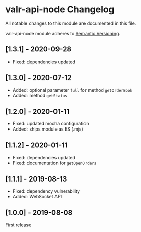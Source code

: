 # valr-api-node Changelog

All notable changes to this module are documented in this file.

valr-api-node module adheres to [Semantic Versioning](http://semver.org/).

## [1.3.1] - 2020-09-28
* Fixed: dependencies updated

## [1.3.0] - 2020-07-12
* Added: optional parameter `full` for method `getOrderBook`
* Added: method `getStatus`

## [1.2.0] - 2020-01-11

* Fixed: updated mocha configuration
* Added: ships module as ES (.mjs)

## [1.1.2] - 2020-01-11

* Fixed: dependencies updated
* Fixed: documentation for `getOpenOrders` 

## [1.1.1] - 2019-08-13 

* Fixed: dependency vulnerability
* Added: WebSocket API

## [1.0.0] - 2019-08-08

First release


